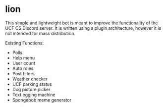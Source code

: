 # lion
This simple and lightweight bot is meant to improve the functionality of the UCF CS Discord server. It is written using a plugin architecture, however it is not intended for mass distribution.

Existing Functions:
- Polls
- Help menu
- User count
- Auto roles
- Post filters
- Weather checker
- UCF parking status
- Dog picture picker
- Text egging machine
- Spongebob meme generator
